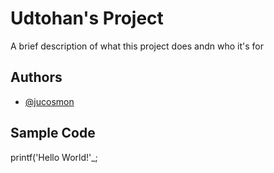# Udtohan's Project
A brief description of what this project does andn who it's for

## Authors
* [@jucosmon](https://github.com/jucosmon)

## Sample Code
printf('Hello World!'_;

